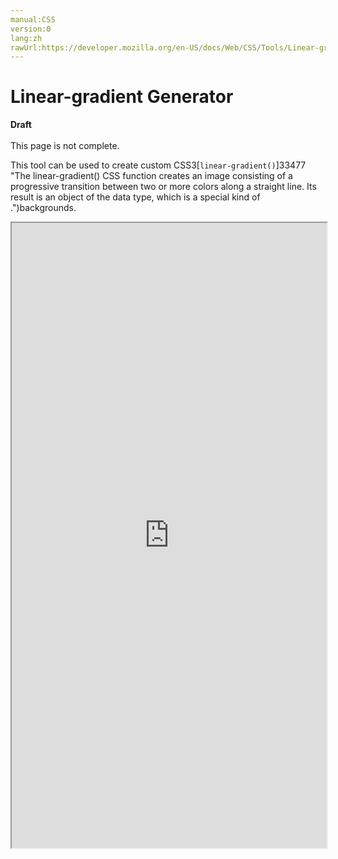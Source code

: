 ```yaml
---
manual:CSS
version:0
lang:zh
rawUrl:https://developer.mozilla.org/en-US/docs/Web/CSS/Tools/Linear-gradient_Generator#linear-gradient_generator
---
```


# Linear-gradient Generator





**Draft**<br></br>This page is not complete.




This tool can be used to create custom CSS3[`linear-gradient()`]33477 "The linear-gradient() CSS function creates an image consisting of a progressive transition between two or more colors along a straight line. Its result is an object of the <gradient> data type, which is a special kind of <image>.")backgrounds.



<iframe src='https://mdn.mozillademos.org/en-US/docs/Web/CSS/Tools/Linear-gradient_Generator$samples/linear-gradient_generator?revision=526741' width='100%' height='1000'></iframe>





